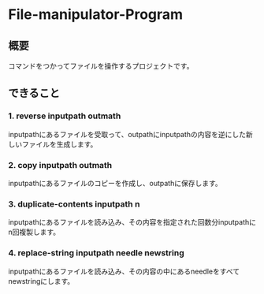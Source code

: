 # File-manipulator-Program

## 概要
コマンドをつかってファイルを操作するプロジェクトです。

## できること
### 1. reverse inputpath outmath 
inputpathにあるファイルを受取って、outpathにinputpathの内容を逆にした新しいファイルを生成します。

### 2. copy inputpath outmath 
inputpathにあるファイルのコピーを作成し、outpathに保存します。

### 3. duplicate-contents inputpath n
inputpathにあるファイルを読み込み、その内容を指定された回数分inputpathにn回複製します。

### 4. replace-string inputpath needle newstring
inputpathにあるファイルを読み込み、その内容の中にあるneedleをすべてnewstringにします。

